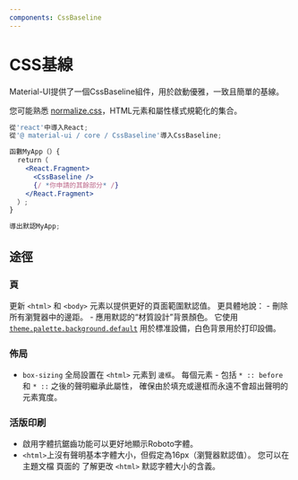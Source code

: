 ```yaml
---
components: CssBaseline
---
```

# CSS基線

<p class="description">Material-UI提供了一個CssBaseline組件，用於啟動優雅，一致且簡單的基線。</p>

您可能熟悉 [normalize.css](https://github.com/necolas/normalize.css)，HTML元素和屬性樣式規範化的集合。

```jsx
從'react'中導入React;
從'@ material-ui / core / CssBaseline'導入CssBaseline;

函數MyApp（）{
  return（
    <React.Fragment>
      <CssBaseline />
      {/ *你申請的其餘部分* /}
    </React.Fragment>
  ）;
}

導出默認MyApp;
```

## 途徑

### 頁

更新 `<html>` 和 `<body>` 元素以提供更好的頁面範圍默認值。 更具體地說： - 刪除所有瀏覽器中的邊距。 - 應用默認的“材質設計”背景顏色。 它使用 [`theme.palette.background.default`](/customization/default-theme/?expend-path=$.palette.background) 用於標准設備，白色背景用於打印設備。

### 佈局

- `box-sizing` 全局設置在 `<html>` 元素到 `邊框`。 每個元素 - 包括 `* :: before` 和 `* ::` 之後的聲明繼承此屬性， 確保由於填充或邊框而永遠不會超出聲明的元素寬度。

### 活版印刷

- 啟用字體抗鋸齒功能可以更好地顯示Roboto字體。
- `<html>`上沒有聲明基本字體大小，但假定為16px（瀏覽器默認值）。 您可以在主題文檔</a> 頁面的 了解更改 `<html>` 默認字體大小的含義。</li> </ul>